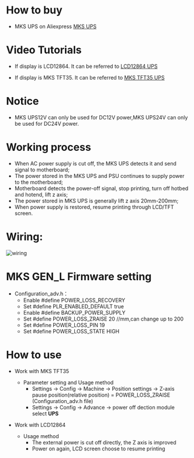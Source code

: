 # How to buy
- MKS UPS on Aliexpress  [MKS UPS](https://www.aliexpress.com/item/4000910659196.html)

# Video Tutorials
- If display is LCD12864. It can be referred to [LCD12864 UPS](https://www.youtube.com/watch?v=kjijfYPJccI)

- If display is MKS TFT35. It can be referred to [MKS TFT35 UPS](https://www.youtube.com/watch?v=ZRHTnbK3fGM)

# Notice
- MKS UPS12V can only be used for DC12V power,MKS UPS24V can only be used for DC24V power.

# Working process
- When AC power supply is cut off, the MKS UPS detects it and send signal to motherboard;
- The power stored in the MKS UPS and PSU continues to supply power to the motherboard;
- Motherboard detects the power-off signal, stop printing, turn off hotbed and hotend, lift z axis;
- The power stored in MKS UPS is generally lift z axis 20mm-200mm;
- When power supply is restored, resume printing through LCD/TFT screen.

# Wiring:

![wiring](https://github.com/makerbase-mks/MKS-GEN_L/blob/master/hardware/Image/MKS_GEN_L_UPS.png)

# MKS GEN_L Firmware setting
- Configuration_adv.h：
  - Enable #define POWER_LOSS_RECOVERY
  - Set #define PLR_ENABLED_DEFAULT      true
  - Enable #define BACKUP_POWER_SUPPLY
  - Set #define POWER_LOSS_ZRAISE            20 //mm,can change up to 200
  - Set #define POWER_LOSS_PIN             19
  - Set #define POWER_LOSS_STATE           HIGH

# How to use
- Work with MKS TFT35
  - Parameter setting and Usage method
    -  Settings -> Config -> Machine -> Position settings -> Z-axis pause position(relative position) = POWER_LOSS_ZRAISE (Configuration_adv.h file)
    -  Settings -> Config -> Advance -> power off dection module select **UPS**    

- Work with LCD12864
  - Usage method
    -  The external power is cut off directly, the Z axis is improved
    -  Power on again, LCD screen choose to resume printing